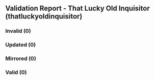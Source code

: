 ## Validation Report - That Lucky Old Inquisitor (thatluckyoldinquisitor)


### Invalid (0)
### Updated (0)
### Mirrored (0)
### Valid (0)
